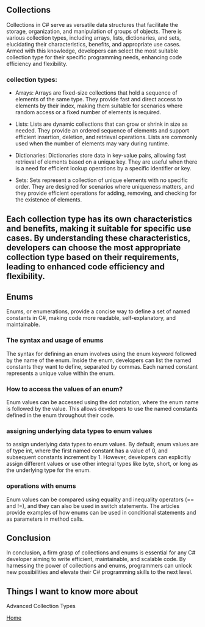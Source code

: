 ## Collections

Collections in C# serve as versatile data structures that facilitate the storage, organization, and manipulation of groups of objects. There is  various collection types, including arrays, lists, dictionaries, and sets, elucidating their characteristics, benefits, and appropriate use cases. Armed with this knowledge, developers can select the most suitable collection type for their specific programming needs, enhancing code efficiency and flexibility.
### collection types:

- Arrays: Arrays are fixed-size collections that hold a sequence of elements of the same type. They provide fast and direct access to elements by their index, making them suitable for scenarios where random access or a fixed number of elements is required.

- Lists: Lists are dynamic collections that can grow or shrink in size as needed. They provide an ordered sequence of elements and support efficient insertion, deletion, and retrieval operations. Lists are commonly used when the number of elements may vary during runtime.

- Dictionaries: Dictionaries store data in key-value pairs, allowing fast retrieval of elements based on a unique key. They are useful when there is a need for efficient lookup operations by a specific identifier or key.

- Sets: Sets represent a collection of unique elements with no specific order. They are designed for scenarios where uniqueness matters, and they provide efficient operations for adding, removing, and checking for the existence of elements.


Each collection type has its own characteristics and benefits, making it suitable for specific use cases. By understanding these characteristics, developers can choose the most appropriate collection type based on their requirements, leading to enhanced code efficiency and flexibility.
-----------------
## Enums
Enums, or enumerations, provide a concise way to define a set of named constants in C#, making code more readable, self-explanatory, and maintainable.
### The syntax and usage of enums
The syntax for defining an enum involves using the enum keyword followed by the name of the enum. Inside the enum, developers can list the named constants they want to define, separated by commas. Each named constant represents a unique value within the enum.
### How to access the values of an enum?
 Enum values can be accessed using the dot notation, where the enum name is followed by the value. This allows developers to use the named constants defined in the enum throughout their code.
 ### assigning underlying data types to enum values
  to assign underlying data types to enum values. By default, enum values are of type int, where the first named constant has a value of 0, and subsequent constants increment by 1. However, developers can explicitly assign different values or use other integral types like byte, short, or long as the underlying type for the enum.
  ### operations with enums
  Enum values can be compared using equality and inequality operators (== and !=), and they can also be used in switch statements. The articles provide examples of how enums can be used in conditional statements and as parameters in method calls.


## Conclusion
In conclusion, a firm grasp of collections and enums is essential for any C# developer aiming to write efficient, maintainable, and scalable code. By harnessing the power of collections and enums, programmers can unlock new possibilities and elevate their C# programming skills to the next level.



## Things I want to know more about
Advanced Collection Types


[Home](./README.md)  